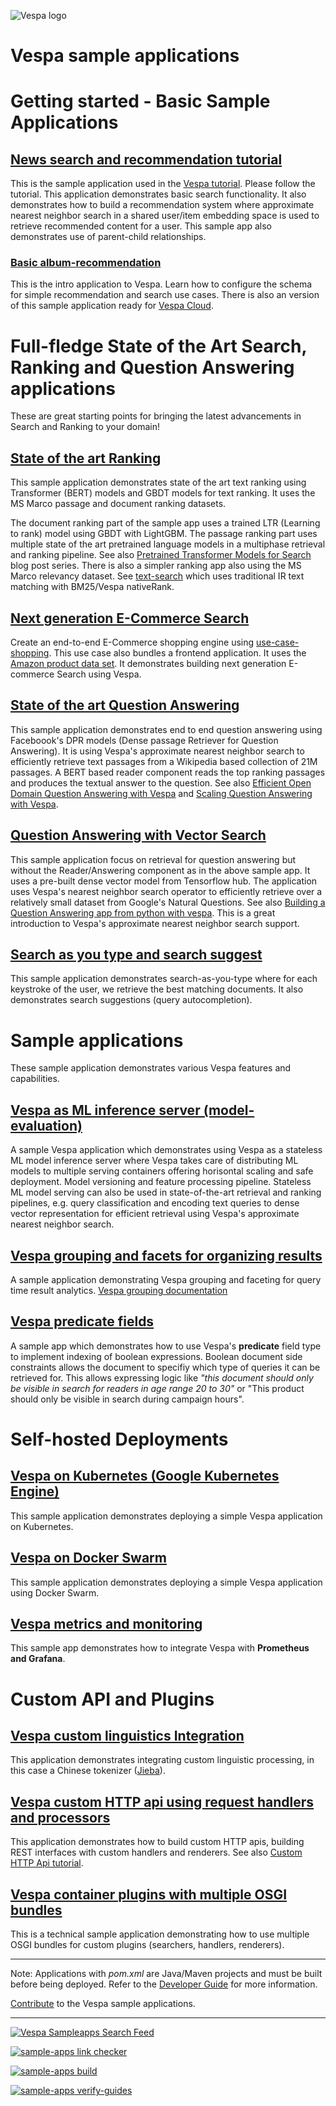 <!-- Copyright Verizon Media. Licensed under the terms of the Apache 2.0 license. See LICENSE in the project root. -->

![Vespa logo](https://vespa.ai/assets/vespa-logo-color.png)

# Vespa sample applications



# Getting started - Basic Sample Applications

## [News search and recommendation tutorial](news)

This is the sample application used in the [Vespa tutorial](https://docs.vespa.ai/en/tutorials/news-1-getting-started.html). Please follow the tutorial. This application demonstrates basic search functionality. It also demonstrates how to build a recommendation system where approximate nearest neighbor search in a shared user/item embedding space is used to retrieve recommended content for a user. This sample app also demonstrates use of parent-child relationships. 

### [Basic album-recommendation](album-recommendation-selfhosted)

This is the intro application to Vespa. Learn how to configure the schema for simple recommendation and search use cases.
There is also an version of this sample application ready for [Vespa Cloud](vespa-cloud/album-recommendation).

# Full-fledge State of the Art Search, Ranking and Question Answering applications

These are great starting points for bringing the latest advancements in Search and Ranking to your domain!

## [State of the art Ranking](https://github.com/vespa-engine/sample-apps/tree/master/msmarco-ranking)

This sample application demonstrates state of the art text ranking using Transformer (BERT) models and GBDT models for text ranking. It uses the MS Marco passage and document ranking datasets. 

The document ranking part of the sample app uses a trained LTR (Learning to rank) model using GBDT with LightGBM. The passage ranking part uses multiple state of the art pretrained language models in a multiphase retrieval and ranking pipeline. See also [Pretrained Transformer Models for Search](https://blog.vespa.ai/pretrained-transformer-language-models-for-search-part-1/) blog post series.  There is also a simpler ranking app also using the MS Marco relevancy dataset. See [text-search](text-search) which uses traditional IR text matching with BM25/Vespa nativeRank. 

## [Next generation E-Commerce Search](use-case-shopping)

Create an end-to-end E-Commerce shopping engine using [use-case-shopping](use-case-shopping). This use case also bundles a frontend application. It uses the  [Amazon product data set](http://jmcauley.ucsd.edu/data/amazon/links.html). It demonstrates building next generation E-commerce Search using Vespa. 

## [State of the art Question Answering](dense-passage-retrieval-with-ann)

This sample application demonstrates end to end question answering using Faceboook's DPR models (Dense passage Retriever for Question Answering). It is using Vespa's approximate nearest neighbor search to efficiently retrieve text passages from a Wikipedia based collection of 21M passages. A BERT based reader component reads the top ranking passages and produces the textual answer to the question.  See also [Efficient Open Domain Question Answering with Vespa](https://blog.vespa.ai/efficient-open-domain-question-answering-on-vespa/) and [Scaling Question Answering with Vespa](https://blog.vespa.ai/from-research-to-production-scaling-a-state-of-the-art-machine-learning-system/).

## [Question Answering with Vector Search](semantic-qa-retrieval)

This sample application focus on retrieval for question answering but without the Reader/Answering component as in the above sample app. It uses a pre-built dense vector model from Tensorflow hub. The application uses Vespa's nearest neighbor search operator to efficiently retrieve over a  relatively small dataset from Google's Natural Questions. See also [Building a Question Answering app from python with vespa](https://blog.vespa.ai/build-qa-app-from-python-with-vespa/). This is a great introduction to Vespa's approximate nearest neighbor search support. 

## [Search as you type and search suggest](incremental-search)

This sample application demonstrates search-as-you-type where for each keystroke of the user, we retrieve the best matching documents. It also demonstrates search suggestions (query autocompletion). 

# Sample applications

These sample application demonstrates various Vespa features and capabilities. 

## [Vespa as ML inference server (model-evaluation)](model-evaluation)

A sample Vespa application which demonstrates using Vespa as a stateless ML model inference server where Vespa takes care of distributing ML models to multiple serving containers offering horisontal scaling and safe deployment. Model versioning and feature processing pipeline. Stateless ML model serving can also be used in state-of-the-art retrieval and ranking pipelines, e.g. query classification and encoding text queries to dense vector representation for efficient retrieval using Vespa's approximate nearest neighbor search. 

## [Vespa grouping and facets for organizing results ](part-purchases-demo)

A sample application demonstrating Vespa grouping and faceting for query time result analytics. [Vespa grouping documentation](https://docs.vespa.ai/en/grouping.html)

## [Vespa predicate fields](boolean-search)

A sample app which demonstrates how to use Vespa's **predicate** field type to implement indexing of boolean expressions.
Boolean document side constraints allows the document to specifiy which type of queries it can be retrieved for. This allows expressing logic like _"this document should only be visible in search for readers in age range 20 to 30"_ or "This product should only be visible in search during campaign hours". 

# Self-hosted Deployments

## [Vespa on Kubernetes (Google Kubernetes Engine)](basic-search-on-gke)

This sample application demonstrates deploying a simple Vespa application on Kubernetes.  

## [Vespa on Docker Swarm](basic-search-on-docker-swarm)

This sample application demonstrates deploying a simple Vespa application using Docker Swarm.

## [Vespa metrics and monitoring](album-recommendation-monitoring)

This sample app demonstrates how to integrate Vespa with **Prometheus and Grafana**.

# Custom API and Plugins

## [Vespa custom linguistics Integration](vespa-chinese-linguistics)

This application demonstrates integrating custom linguistic processing, in this case a Chinese tokenizer ([Jieba](https://github.com/fxsjy/jieba)).

## [Vespa custom HTTP api using request handlers and processors](http-api-using-request-handlers-and-processors)

This application demonstrates how to build custom HTTP apis, building REST interfaces with custom handlers and renderers. See also [Custom HTTP Api tutorial](https://docs.vespa.ai/en/jdisc/http-api-tutorial.html).

## [Vespa container plugins with multiple OSGI bundles](multiple-bundles)

This is a technical sample application demonstrating how to use multiple OSGI bundles for custom plugins (searchers, handlers, renderers). 





<!--
[travis](travis)
[part-purchases-demo](part-purchases-demo): A sample Vespa application to assist with with learning how to group according to the [Grouping Guide](https://docs.vespa.ai/en/grouping.html).
[generic-request-processing](generic-request-processing)
http-api-using-*
-->

----

Note: Applications with _pom.xml_ are Java/Maven projects and must be built before being deployed. Refer to the [Developer Guide](https://docs.vespa.ai/en/developer-guide.html) for more information.

[Contribute](https://github.com/vespa-engine/vespa/blob/master/CONTRIBUTING.md) to the Vespa sample applications.

----

[![Vespa Sampleapps Search Feed](https://github.com/vespa-engine/sample-apps/actions/workflows/feed.yml/badge.svg)](https://github.com/vespa-engine/sample-apps/actions/workflows/feed.yml)

[![sample-apps link checker](https://cd.screwdriver.cd/pipelines/7038/link-checker-sample-apps/badge)](https://cd.screwdriver.cd/pipelines/7038/)

[![sample-apps build](https://cd.screwdriver.cd/pipelines/7038/build-apps/badge)](href="https://cd.screwdriver.cd/pipelines/7038/)

[![sample-apps verify-guides](https://cd.screwdriver.cd/pipelines/7038/verify-guides/badge)](href="https://cd.screwdriver.cd/pipelines/7038/)
